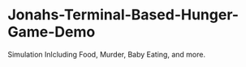 # Jonahs-Terminal-Based-Hunger-Game-Demo
Simulation Inlcluding Food, Murder, Baby Eating, and more.
